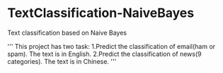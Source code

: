 # TextClassification-NaiveBayes
Text classification based on Naive Bayes

'''
This project has two task:
1.Predict the classification of email(ham or spam). The text is in English.
2.Predict the classification of news(9 categories). The text is in Chinese.
'''
